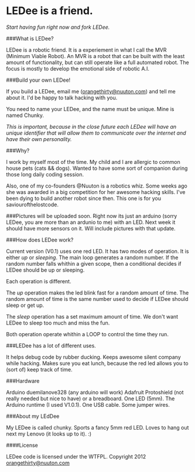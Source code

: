 LEDee is a friend.
====================

*Start having fun right now and fork LEDee.*




###What is LEDee?

LEDee is a robotic friend. It is a experiement in what I call the MVR 
(Minimum Viable Robot). An MVR is a robot that can be built with 
the least amount of functionality, but can still operate like
a full automated robot. The focus is mostly to develop the 
emotional side of robotic A.I.


###Build your own LEDee!


If you build a LEDee, email me (orangethirty@nuuton.com) and tell me about it.
I'd be happy to talk hacking with you.

You need to name your LEDee, and the name must be unique. Mine is named Chunky.

*This is important, because in the close future each LEDee will have an unique
identifier that will allow them to communicate over the internet and have
their own personality.*


###Why?

I work by myself most of the time. My child and I are allergic to common
house pets (cats && dogs). Wanted to have some sort of companion during those
long daily coding session.

Also, one of my co-founders @Nuuton is a robotics whiz. Some weeks ago she
was awarded in a big competition for her awesome hacking skills. I've been 
dying to build another robot since then. 
This one is for you saviourofthelostcode.


###Pictures will be uploaded soon.
Right now its just an arduino (sorry LEDee, you are more than an ardunio to me)
with an LED. Next week it should have more sensors on it. Will include
pictures with that update.




###How does LEDee work?

Current version (V0.1) uses one red LED.
It has two modes of operation. It is either *up* or *sleeping*.
The main loop generates a random number.
If the random number falls whithin a given scope, 
then a conditional decides if LEDee should be up or sleeping.

Each operation is different.

The *up* operation makes the led blink fast for a random amount of time.
The random amount of time is the same number used to decide if LEDee should
sleep or get up.

The *sleep* operation has a set maximum amount of time. We don't want LEDee to
sleep too much and miss the fun.

Both operation operate whithin a LOOP to control the time they run.


###LEDee has a lot of different uses.

It helps debug code by rubber ducking.
Keeps awesome silent company while hacking.
Makes sure you eat lunch,
because the red led allows you to (sort of) keep track of time.

###Hardware

Arduino duemilanove328 (any arduino will work)
Adafruit Protoshield (not really needed but nice to have) or a breadboard.
One LED (5mm).
The Arduino runtime (I used V1.0.1).
One USB cable.
Some jumper wires.


###About my LEdDee

My LEDee is called chunky.
Sports a fancy 5mm red LED.
Loves to hang out next my Lenovo (it looks up to it).
:)


####License

LEDee code is licensed under the WTFPL.
Copyright 2012 orangethirty@nuuton.com
